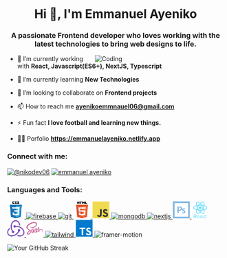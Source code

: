 <!-- ![MasterHead](https://wallpapercave.com/wp/wp4923991.png) -->

<h1 align="center">Hi 👋, I'm Emmanuel Ayeniko</h1>
<h3 align="center">A passionate Frontend developer who loves working with the latest technologies to bring web designs to life.</h3>
<img align="right" alt="Coding" width="300" src="https://media0.giphy.com/media/v1.Y2lkPTc5MGI3NjExZDUwOWU4NTAwNjE5M2JlZDI3NjNjM2M0ZjZhZTEyMGU4MzE3NGNmNCZjdD1n/qgQUggAC3Pfv687qPC/giphy.gif">


- 🌱 I’m currently working with **React, Javascript(ES6+), NextJS, Typescript**

- 🌱 I’m currently learning **New Technologies**

- 👯 I’m looking to collaborate on **Frontend projects**

- 📫 How to reach me **ayenikoemmnauel06@gmail.com**

- ⚡ Fun fact **I love football and learning new things.**

- 👨‍💻 Porfolio **https://emmanuelayeniko.netlify.app**


<h3 align="left">Connect with me:</h3>
<p align="left">
<a href="https://dev.to/@nikodev06" target="blank"><img align="center" src="https://raw.githubusercontent.com/rahuldkjain/github-profile-readme-generator/master/src/images/icons/Social/devto.svg" alt="@nikodev06" height="30" width="40" /></a>
<a href="https://www.linkedin.com/in/emmanuel-ayeniko-72a758258/" target="blank"><img align="center" src="https://raw.githubusercontent.com/rahuldkjain/github-profile-readme-generator/master/src/images/icons/Social/linked-in-alt.svg" alt="emmanuel ayeniko" height="30" width="40" /></a>
</p>

<h3 align="left">Languages and Tools:</h3>
<p align="left"> <a href="https://www.blender.org/" target="_blank" rel="noreferrer">  </a> <a href="https://www.w3schools.com/css/" target="_blank" rel="noreferrer"> <img src="https://raw.githubusercontent.com/devicons/devicon/master/icons/css3/css3-original-wordmark.svg" alt="css3" width="40" height="40"/> </a> <a href="https://firebase.google.com/" target="_blank" rel="noreferrer"> <img src="https://www.vectorlogo.zone/logos/firebase/firebase-icon.svg" alt="firebase" width="40" height="40"/> </a> <a href="https://git-scm.com/" target="_blank" rel="noreferrer"> <img src="https://www.vectorlogo.zone/logos/git-scm/git-scm-icon.svg" alt="git" width="40" height="40"/> </a> <a href="https://www.w3.org/html/" target="_blank" rel="noreferrer"> <img src="https://raw.githubusercontent.com/devicons/devicon/master/icons/html5/html5-original-wordmark.svg" alt="html5" width="40" height="40"/> </a> <a href="https://developer.mozilla.org/en-US/docs/Web/JavaScript" target="_blank" rel="noreferrer"> <img src="https://raw.githubusercontent.com/devicons/devicon/master/icons/javascript/javascript-original.svg" alt="javascript" width="40" height="40"/> </a> <a href="https://www.mongodb.com/" target="_blank" rel="noreferrer"> <img src="https://www.vectorlogo.zone/logos/mongodb/mongodb-ar21.png" alt="mongodb" width="40" height="40"/> </a> <a href="https://nextjs.org/" target="_blank" rel="noreferrer"> <img src="https://res.cloudinary.com/startup-grind/image/upload/c_fill,dpr_2.0,f_auto,g_center,q_auto:good/v1/gcs/platform-data-dsc/events/nextjs-boilerplate-logo.png" alt="nextjs" width="40" height="40"/> </a> <a href="https://www.photoshop.com/en" target="_blank" rel="noreferrer"> <img src="https://raw.githubusercontent.com/devicons/devicon/master/icons/photoshop/photoshop-line.svg" alt="photoshop" width="40" height="40"/> </a> <a href="https://reactjs.org/" target="_blank" rel="noreferrer"> <img src="https://raw.githubusercontent.com/devicons/devicon/master/icons/react/react-original-wordmark.svg" alt="react" width="40" height="40"/> </a> <a href="https://redux.js.org" target="_blank" rel="noreferrer"> <img src="https://raw.githubusercontent.com/devicons/devicon/master/icons/redux/redux-original.svg" alt="redux" width="40" height="40"/> </a> <a href="https://sass-lang.com" target="_blank" rel="noreferrer"> <img src="https://raw.githubusercontent.com/devicons/devicon/master/icons/sass/sass-original.svg" alt="sass" width="40" height="40"/> </a> <a href="https://tailwindcss.com/" target="_blank" rel="noreferrer"> <img src="https://www.vectorlogo.zone/logos/tailwindcss/tailwindcss-icon.svg" alt="tailwind" width="40" height="40"/> </a> <a href="https://www.typescriptlang.org/" target="_blank" rel="noreferrer"> <img src="https://raw.githubusercontent.com/devicons/devicon/master/icons/typescript/typescript-original.svg" alt="typescript" width="40" height="40"/> </a>
<img src="https://res.cloudinary.com/practicaldev/image/fetch/s--817tTc5V--/c_imagga_scale,f_auto,fl_progressive,h_1080,q_auto,w_1080/https://dev-to-uploads.s3.amazonaws.com/uploads/articles/g02cajxgnuo3mu90f13p.png" alt="framer-motion" width="40" height="40"/> </a>
</p>

![Your GitHub Streak](https://github-readme-streak-stats.herokuapp.com/?user=NIKO-DEV06&theme=dark)

